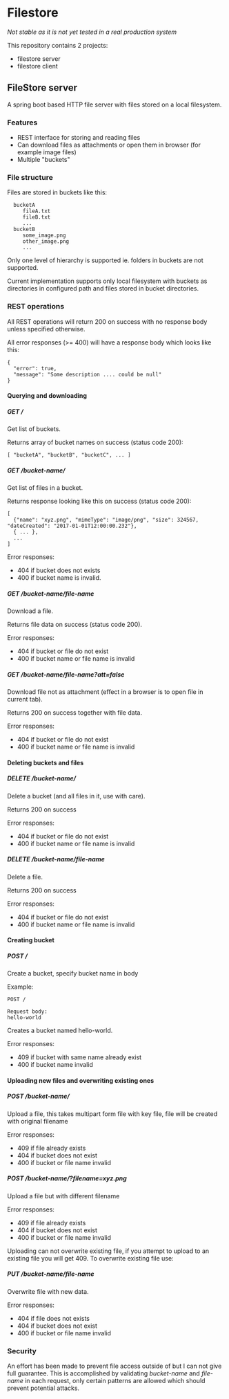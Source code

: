 # Filestore

_Not stable as it is not yet tested in a real production system_

This repository contains 2 projects:

* filestore server
* filestore client

## FileStore server

A spring boot based HTTP file server with files stored on a local filesystem.

### Features

* REST interface for storing and reading files
* Can download files as attachments or open them in browser (for example image files)
* Multiple "buckets"

### File structure

Files are stored in buckets like this:

```
  bucketA
     fileA.txt
     fileB.txt
     ...
  bucketB
     some_image.png
     other_image.png
     ...
```

Only one level of hierarchy is supported ie. folders in buckets are not supported.

Current implementation supports only local filesystem with buckets as directories in configured path and files stored in bucket directories.

### REST operations

All REST operations will return 200 on success with no response body unless specified otherwise.

All error responses (>= 400) will have a response body which looks like this:

```
{
  "error": true,
  "message": "Some description .... could be null"
}
```

#### Querying and downloading

##### GET / 

Get list of buckets. 

Returns array of bucket names on success (status code 200):

```
[ "bucketA", "bucketB", "bucketC", ... ]
```

##### GET /bucket-name/

Get list of files in a bucket.

Returns response looking like this on success (status code 200):
```
[
  {"name": "xyz.png", "mimeType": "image/png", "size": 324567, "dateCreated": "2017-01-01T12:00:00.232"},
  { ... },
  ...
]
```

Error responses: 

* 404 if bucket does not exists
* 400 if bucket name is invalid.

##### GET /bucket-name/file-name

Download a file.

Returns file data on success (status code 200).

Error responses:

* 404 if bucket or file do not exist
* 400 if bucket name or file name is invalid

##### GET /bucket-name/file-name?att=false

Download file not as attachment (effect in a browser is to open file in current tab).

Returns 200 on success together with file data.

Error responses:

* 404 if bucket or file do not exist
* 400 if bucket name or file name is invalid

#### Deleting buckets and files
 
##### DELETE /bucket-name/

Delete a bucket (and all files in it, use with care).

Returns 200 on success

Error responses:

* 404 if bucket or file do not exist
* 400 if bucket name or file name is invalid

##### DELETE /bucket-name/file-name

Delete a file.

Returns 200 on success

Error responses:

* 404 if bucket or file do not exist
* 400 if bucket name or file name is invalid

#### Creating bucket

##### POST /

Create a bucket, specify bucket name in body

Example:

  ```
  POST /
  
  Request body:
  hello-world
  ```
  
Creates a bucket named hello-world.

Error responses:

* 409 if bucket with same name already exist
* 400 if bucket name invalid

#### Uploading new files and overwriting existing ones  

##### POST /bucket-name/

Upload a file, this takes multipart form file with key file, file will be created with original filename

Error responses:

* 409 if file already exists
* 404 if bucket does not exist
* 400 if bucket or file name invalid

##### POST /bucket-name/?filename=xyz.png

Upload a file but with different filename

Error responses:

* 409 if file already exists
* 404 if bucket does not exist
* 400 if bucket or file name invalid

Uploading can not overwrite existing file, if you attempt to upload to an existing file you will get 409. To overwrite existing file use:

##### PUT /bucket-name/file-name

Overwrite file with new data.

Error responses:

* 404 if file does not exists
* 404 if bucket does not exist
* 400 if bucket or file name invalid
  
### Security

An effort has been made to prevent file access outside of but I can not give full guarantee. This is accomplished by
validating _bucket-name_ and _file-name_ in each request, only certain patterns are allowed which should prevent
potential attacks.
